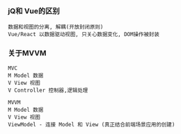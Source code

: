 ### jQ和 Vue的区别
```text
数据和视图的分离, 解耦(开放封闭原则)
Vue/React 以数据驱动视图, 只关心数据变化, DOM操作被封装

```

### 关于MVVM
```text
MVC
M Model 数据
V View 视图
V Controller 控制器,逻辑处理

MVVM
M Model 数据
V View 视图
ViewModel - 连接 Model 和 View (真正结合前端场景应用的创建)

```
